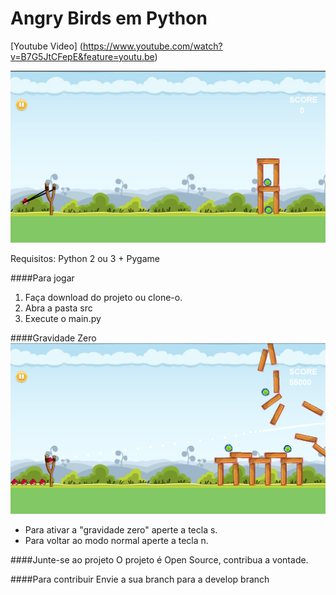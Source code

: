 Angry Birds em Python
========
[Youtube Video] (https://www.youtube.com/watch?v=B7G5JtCFepE&feature=youtu.be)

![Alt text](/resources/images/angry-birds-image.png?raw=true "angry-birds")

Requisitos: Python 2 ou 3 + Pygame

####Para jogar
1. Faça download do projeto ou clone-o.
3. Abra a pasta src
4. Execute o main.py

####Gravidade Zero
![Alt text](/resources/images/gravity-zero.png?raw=true "angry-birds")
* Para ativar a "gravidade zero" aperte a tecla s.
* Para voltar ao modo normal aperte a tecla n.

####Junte-se ao projeto
O projeto é Open Source, contribua a vontade.

####Para contribuir
Envie a sua branch para a develop branch
